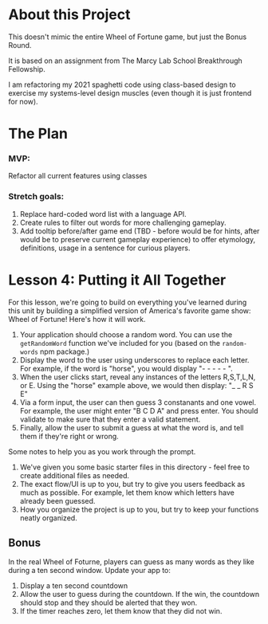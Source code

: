 # About this Project
This doesn't mimic the entire Wheel of Fortune game, but just the Bonus Round.

It is based on an assignment from The Marcy Lab School Breakthrough Fellowship. 

I am refactoring my 2021 spaghetti code using class-based design to exercise my systems-level design muscles (even though it is just frontend for now).

# The Plan
### MVP:
Refactor all current features using classes

### Stretch goals:
1. Replace hard-coded word list with a language API.
2. Create rules to filter out words for more challenging gameplay.
3. Add tooltip before/after game end (TBD - before would be for hints, after would be to preserve current gameplay experience) to offer etymology, definitions, usage in a sentence for curious players. 

# Lesson 4: Putting it All Together

For this lesson, we're going to build on everything you've learned during this unit by building a simplified version of America's favorite game show: Wheel of Fortune! Here's how it will work.

1. Your application should choose a random word. You can use the `getRandomWord` function we've included for you (based on the `random-words` npm package.)
2. Display the word to the user using underscores to replace each letter. For example, if the word is "horse", you would display "- - - - - ".
3. When the user clicks start, reveal any instances of the letters R,S,T,L,N, or E. Using the "horse" example above, we would then display: "\_ \_ R S E"
4. Via a form input, the user can then guess 3 constanants and one vowel. For example, the user might enter "B C D A" and press enter. You should validate to make sure that they enter a valid statement.
5. Finally, allow the user to submit a guess at what the word is, and tell them if they're right or wrong.

Some notes to help you as you work through the prompt.

1. We've given you some basic starter files in this directory - feel free to create additional files as needed.
2. The exact flow/UI is up to you, but try to give you users feedback as much as possible. For example, let them know which letters have already been guessed.
3. How you organize the project is up to you, but try to keep your functions neatly organized.

## Bonus

In the real Wheel of Foturne, players can guess as many words as they like during a ten second window. Update your app to:

1. Display a ten second countdown
2. Allow the user to guess during the countdown. If the win, the countdown should stop and they should be alerted that they won.
3. If the timer reaches zero, let them know that they did not win.
